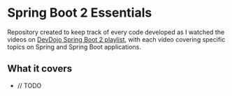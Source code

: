 # Spring Boot 2 Essentials

Repository created to keep track of every code developed as I watched the videos on [DevDojo Spring Boot 2 playlist](https://www.youtube.com/playlist?list=PL62G310vn6nFBIxp6ZwGnm8xMcGE3VA5H), with each video covering specific topics on Spring and Spring Boot applications.

## What it covers

- // TODO
